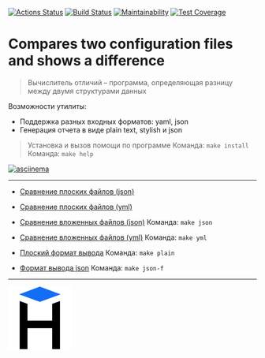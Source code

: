 [![Actions Status](https://github.com/NikoKrauche/frontend-project-46/workflows/hexlet-check/badge.svg)](https://github.com/NikoKrauche/frontend-project-46/actions)
[![Build Status](https://github.com/NikoKrauche/frontend-project-46/actions/workflows/checks.yml/badge.svg)](https://github.com/NikoKrauche/frontend-project-46/actions/workflows/checks.yml)
[![Maintainability](https://api.codeclimate.com/v1/badges/2553f751350c248f03bb/maintainability)](https://codeclimate.com/github/NikoKrauche/frontend-project-46/maintainability)
[![Test Coverage](https://api.codeclimate.com/v1/badges/2553f751350c248f03bb/test_coverage)](https://codeclimate.com/github/NikoKrauche/frontend-project-46/test_coverage)

# Compares two configuration files and shows a difference

> Вычислитель отличий – программа, определяющая разницу между двумя структурами данных

Возможности утилиты:
* Поддержка разных входных форматов: yaml, json
* Генерация отчета в виде plain text, stylish и json

> Установка и вызов помощи по программе
 Команда: ```make install```
 Команда: ```make help```

[![asciinema](https://gravatar.com/avatar/0b5be33f3e4e1f683cacfe572991cdd8?s=128&d=retro)](https://asciinema.org/~NikoKrauch)
***
* [Сравнение плоских файлов (json)](https://asciinema.org/a/xY7S6y1VeWCNlBNAFhkNxtImy)

* [Сравнение плоских файлов (yml)](https://asciinema.org/a/KbvtKp79T2NMqgRIDAuOVYFZQ)

* [Сравнение вложенных файлов (json)](https://asciinema.org/a/MIjWfkBtfH3iJjZMwjMrPHIFD)
 Команда: ```make json```

* [Сравнение вложенных файлов (yml)](https://asciinema.org/a/ckmWR7UTf0veYMeVqGKHiSohY)
 Команда: ```make yml```

* [Плоский формат вывода](https://asciinema.org/a/jVA9yASSX58vOqrcLJz0uOMCZ)
 Команда: ```make plain```

* [Формат вывода json](https://asciinema.org/a/M8Ulc3J2e0s1MqS6VMOLZzT8R)
 Команда: ```make json-f```

***
  [![Hexlet Ltd. logo](https://raw.githubusercontent.com/Hexlet/assets/master/images/hexlet_logo128.png)](https://ru.hexlet.io/u/nikokrauch)
